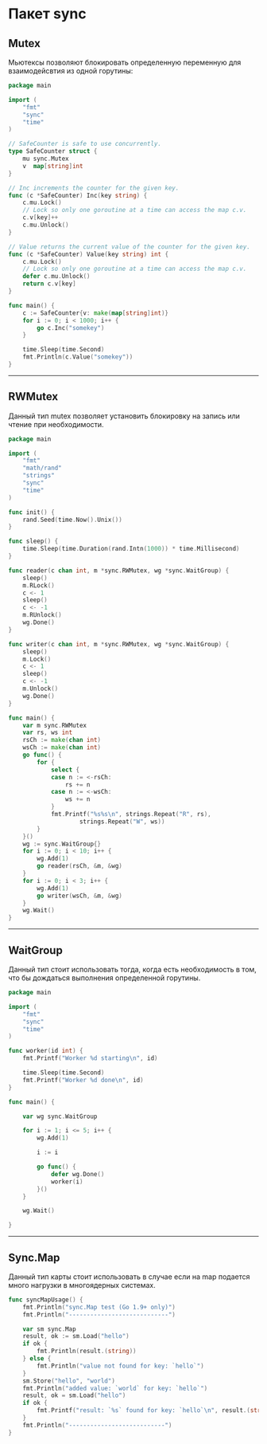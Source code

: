 # Пакет sync

## Mutex

Мьютексы позволяют блокировать определенную переменную для взаимодейсвтия из одной горутины:

```go
package main

import (
	"fmt"
	"sync"
	"time"
)

// SafeCounter is safe to use concurrently.
type SafeCounter struct {
	mu sync.Mutex
	v  map[string]int
}

// Inc increments the counter for the given key.
func (c *SafeCounter) Inc(key string) {
	c.mu.Lock()
	// Lock so only one goroutine at a time can access the map c.v.
	c.v[key]++
	c.mu.Unlock()
}

// Value returns the current value of the counter for the given key.
func (c *SafeCounter) Value(key string) int {
	c.mu.Lock()
	// Lock so only one goroutine at a time can access the map c.v.
	defer c.mu.Unlock()
	return c.v[key]
}

func main() {
	c := SafeCounter{v: make(map[string]int)}
	for i := 0; i < 1000; i++ {
		go c.Inc("somekey")
	}

	time.Sleep(time.Second)
	fmt.Println(c.Value("somekey"))
}

```

---

## RWMutex

Данный тип mutex позволяет установить блокировку на запись или чтение при необходимости.

```go
package main

import (
    "fmt"
    "math/rand"
    "strings"
    "sync"
    "time"
)

func init() {
    rand.Seed(time.Now().Unix())
}

func sleep() {
    time.Sleep(time.Duration(rand.Intn(1000)) * time.Millisecond)
}

func reader(c chan int, m *sync.RWMutex, wg *sync.WaitGroup) {
    sleep()
    m.RLock()
    c <- 1
    sleep()
    c <- -1
    m.RUnlock()
    wg.Done()
}

func writer(c chan int, m *sync.RWMutex, wg *sync.WaitGroup) {
    sleep()
    m.Lock()
    c <- 1
    sleep()
    c <- -1
    m.Unlock()
    wg.Done()
}

func main() {
    var m sync.RWMutex
    var rs, ws int
    rsCh := make(chan int)
    wsCh := make(chan int)
    go func() {
        for {
            select {
            case n := <-rsCh:
                rs += n
            case n := <-wsCh:
                ws += n
            }
            fmt.Printf("%s%s\n", strings.Repeat("R", rs),
                    strings.Repeat("W", ws))
        }
    }()
    wg := sync.WaitGroup{}
    for i := 0; i < 10; i++ {
        wg.Add(1)
        go reader(rsCh, &m, &wg)
    }
    for i := 0; i < 3; i++ {
        wg.Add(1)
        go writer(wsCh, &m, &wg)
    }
    wg.Wait()
}

```

---

## WaitGroup

Данный тип стоит использовать тогда, когда есть необходимость в том, что бы дождаться выполнения определенной горутины.

```go
package main

import (
    "fmt"
    "sync"
    "time"
)

func worker(id int) {
    fmt.Printf("Worker %d starting\n", id)

    time.Sleep(time.Second)
    fmt.Printf("Worker %d done\n", id)
}

func main() {

    var wg sync.WaitGroup

    for i := 1; i <= 5; i++ {
        wg.Add(1)

        i := i

        go func() {
            defer wg.Done()
            worker(i)
        }()
    }

    wg.Wait()

}

```

---

## Sync.Map

Данный тип карты стоит использовать в случае если на map подается много нагрузки в многоядерных системах.

```go
func syncMapUsage() {
	fmt.Println("sync.Map test (Go 1.9+ only)")
	fmt.Println("----------------------------")

	var sm sync.Map
	result, ok := sm.Load("hello")
	if ok {
		fmt.Println(result.(string))
	} else {
		fmt.Println("value not found for key: `hello`")
	}
	sm.Store("hello", "world")
	fmt.Println("added value: `world` for key: `hello`")
	result, ok = sm.Load("hello")
	if ok {
		fmt.Printf("result: `%s` found for key: `hello`\n", result.(string))
	}
	fmt.Println("---------------------------")
}
```
